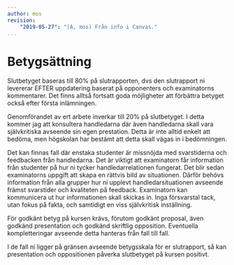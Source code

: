 ```yaml
---
author: mos
revision:
    "2019-05-27": "(A, mos) Från info i Canvas."
...
```

Betygsättning
=======================

Slutbetyget baseras till 80% på slutrapporten, dvs den slutrapport ni levererar EFTER uppdatering baserat på opponenters och examinatorns kommentarer. Det finns alltså fortsatt goda möjligheter att förbättra betyget också efter första inlämningen.

Genomförandet av ert arbete inverkar till 20% på slutbetyget. I detta kommer jag att konsultera handledarna där även handledarna skall vara självkritiska avseende sin egen prestation. Detta är inte alltid enkelt att bedöma, men högskolan har bestämt att detta skall vägas in i bedömningen.

Det kan finnas fall där enstaka studenter är missnöjda med svarstiderna och feedbacken från handledarna. Det är viktigt att examinatorn får information från studenter på hur ni tycker handledarrelationen fungerat. Det blir sedan examinatorns uppgift att skapa en rättvis bild av situationen. Därför behövs information från alla grupper hur ni upplevt handledarsituationen avseende främst svarstider och kvaliteten på feedback. Examinatorn kan kommunicera ut hur informationen skall skickas in. Inga försvarstal tack, utan fokus på fakta, och samtidigt en viss självkritisk inställning.

För godkänt betyg på kursen krävs, förutom godkänt proposal, även godkänd presentation och godkänd skriftlig opposition. Eventuella kompletteringar avseende detta hanteras från fall till fall.

I de fall ni ligger på gränsen avseende betygsskala för er slutrapport, så kan presentation och oppositionen påverka slutbetyget på kursen positivt.
